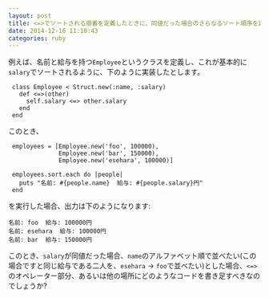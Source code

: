 ```yaml
---
layout: post
title: <=>でソートされる順番を定義したときに、同値だった場合のさらなるソート順序を定義したい
date: 2014-12-16 11:10:43
categories: ruby
---
```

<p>例えば、名前と給与を持つ<code>Employee</code>というクラスを定義し、これが基本的に<code>salary</code>でソートされるように、下のように実装したとします。</p>

<pre><code> class Employee &lt; Struct.new(:name, :salary)
   def &lt;=&gt;(other)
     self.salary &lt;=&gt; other.salary
   end
 end
</code></pre>

<p>このとき、</p>

<pre><code> employees = [Employee.new('foo', 100000),
              Employee.new('bar', 150000),
              Employee.new('esehara', 100000)]

 employees.sort.each do |people| 
   puts "名前: #{people.name}  給与: #{people.salary}円"
 end
</code></pre>

<p>を実行した場合、出力は下のようになります:</p>

<pre><code>名前: foo  給与: 100000円
名前: esehara  給与: 100000円
名前: bar  給与: 150000円
</code></pre>

<p>このとき、<code>salary</code>が同値だった場合、<code>name</code>のアルファベット順で並べたい(この場合ですと同じ給与である二人を、<code>esehara</code> -> <code>foo</code>で並べたい)とした場合、<code>&lt;=&gt;</code>のオペレーター部分、あるいは他の場所にどのようなコードを書き足すべきなのでしょうか?</p>
